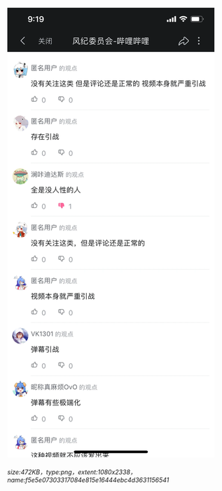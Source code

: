 ![](./f5e5e07303317084e815e16444ebc4d3631156541.png)
###### size:472KB，type:png，extent:1080x2338，name:f5e5e07303317084e815e16444ebc4d3631156541
